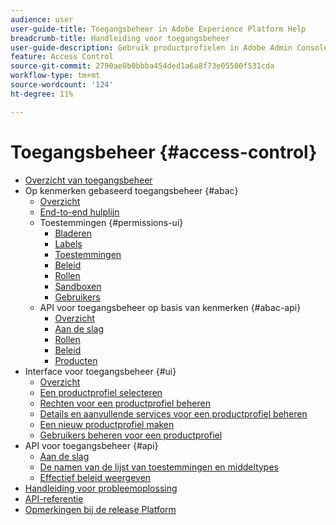 ```yaml
---
audience: user
user-guide-title: Toegangsbeheer in Adobe Experience Platform Help
breadcrumb-title: Handleiding voor toegangsbeheer
user-guide-description: Gebruik productprofielen in Adobe Admin Console om gebruikersmachtigingen te beheren. Leer hoe u gebruikers kunt toewijzen aan producten en sandboxen.
feature: Access Control
source-git-commit: 2790ae0b0bbba454ded1a6a8f73e05500f531cda
workflow-type: tm+mt
source-wordcount: '124'
ht-degree: 11%

---
```



# Toegangsbeheer {#access-control}

* [Overzicht van toegangsbeheer](home.md)
* Op kenmerken gebaseerd toegangsbeheer {#abac}
   * [Overzicht](abac/overview.md)
   * [End-to-end hulplijn](abac/end-to-end-guide.md)
   * Toestemmingen {#permissions-ui}
      * [Bladeren](abac/ui/browse.md)
      * [Labels](abac/ui/labels.md)
      * [Toestemmingen](abac/ui/permissions.md)
      * [Beleid](abac/ui/policies.md)
      * [Rollen](abac/ui/roles.md)
      * [Sandboxen](abac/ui/sandboxes.md)
      * [Gebruikers](abac/ui/users.md)
   * API voor toegangsbeheer op basis van kenmerken {#abac-api}
      * [Overzicht](abac/api/overview.md)
      * [Aan de slag](abac/api/getting-started.md)
      * [Rollen](abac/api/roles.md)
      * [Beleid](abac/api/policies.md)
      * [Producten](abac/api/products.md)
* Interface voor toegangsbeheer {#ui}
   * [Overzicht](ui/overview.md)
   * [Een productprofiel selecteren](ui/browse.md)
   * [Rechten voor een productprofiel beheren](ui/permissions.md)
   * [Details en aanvullende services voor een productprofiel beheren](ui/details-and-services.md)
   * [Een nieuw productprofiel maken](ui/create-profile.md)
   * [Gebruikers beheren voor een productprofiel](ui/users.md)
* API voor toegangsbeheer {#api}
   * [Aan de slag](api/getting-started.md)
   * [De namen van de lijst van toestemmingen en middeltypes](api/permissions-and-resource-types.md)
   * [Effectief beleid weergeven](api/effective-policies.md)
* [Handleiding voor probleemoplossing](troubleshooting-guide.md)
* [API-referentie](https://www.adobe.io/experience-platform-apis/references/access-control/)
* [Opmerkingen bij de release Platform](https://www.adobe.com/go/platform-release-notes-en)